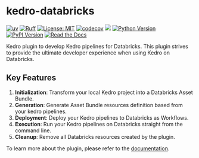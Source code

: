 # kedro-databricks

[![uv](https://img.shields.io/endpoint?url=https://raw.githubusercontent.com/astral-sh/uv/main/assets/badge/v0.json)](https://github.com/astral-sh/uv)
[![Ruff](https://img.shields.io/endpoint?url=https://raw.githubusercontent.com/astral-sh/ruff/main/assets/badge/v2.json)](https://github.com/astral-sh/ruff)
[![License: MIT](https://img.shields.io/badge/License-MIT-yellow.svg)](https://opensource.org/licenses/MIT)
[![codecov](https://codecov.io/gh/JenspederM/kedro-databricks/graph/badge.svg?token=0MUFV8BNRH)](https://codecov.io/gh/JenspederM/kedro-databricks)
<a href="https://codeclimate.com/github/JenspederM/kedro-databricks/maintainability"><img src="https://api.codeclimate.com/v1/badges/d5ef60eb0f20cb369b18/maintainability" /></a>
[![Python Version](https://img.shields.io/badge/python-3.9%20%7C%203.10%20%7C%203.11%20%7C%203.12-blue.svg)](https://pypi.org/project/kedro-databricks/)
[![PyPI Version](https://badge.fury.io/py/kedro-databricks.svg)](https://pypi.org/project/kedro-databricks/)
[![Read the Docs](https://app.readthedocs.org/projects/kedro-databricks/badge/?version=latest)](https://kedro-databricks.readthedocs.io/)

Kedro plugin to develop Kedro pipelines for Databricks. This plugin strives to provide the ultimate developer experience when using Kedro on Databricks.

## Key Features

1. **Initialization**: Transform your local Kedro project into a Databricks Asset Bundle.
2. **Generation**: Generate Asset Bundle resources definition based from your kedro pipelines.
3. **Deployment**: Deploy your Kedro pipelines to Databricks as Workflows.
4. **Execution**: Run your Kedro pipelines on Databricks straight from the command line.
5. **Cleanup**: Remove all Databricks resources created by the plugin.

To learn more about the plugin, please refer to the [documentation](https://kedro-databricks.readthedocs.io/).
